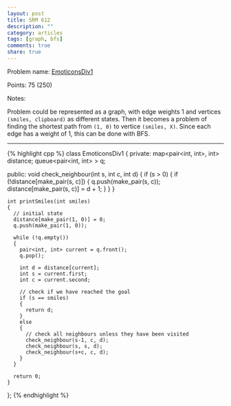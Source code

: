 ```yaml
---
layout: post
title: SRM 612
description: ""
category: articles
tags: [graph, bfs]
comments: true
share: true
---
```


Problem name: [EmoticonsDiv1](http://community.topcoder.com/stat?c=problem_statement&pm=10543)

Points: 75 (250)

Notes:

Problem could be represented as a graph, with edge weights 1 and vertices `(smiles, clipboard)` as different states. Then it becomes a problem of finding the shortest path from `(1, 0)` to vertice `(smiles, X)`. Since each edge has a weight of 1, this can be done with BFS.

---

{% highlight cpp %}
class EmoticonsDiv1
{
  private:
    map<pair<int, int>, int> distance;
    queue<pair<int, int> > q;

  public:
    void check_neighbour(int s, int c, int d)
    {
      if (s > 0)
      {
        if (!distance[make_pair(s, c)])
        {
          q.push(make_pair(s, c));
          distance[make_pair(s, c)] = d + 1;
        }
      }
    }

    int printSmiles(int smiles)
    {
      // initial state
      distance[make_pair(1, 0)] = 0;
      q.push(make_pair(1, 0));

      while (!q.empty())
      {
        pair<int, int> current = q.front();
        q.pop();

        int d = distance[current];
        int s = current.first;
        int c = current.second;

        // check if we have reached the goal
        if (s == smiles)
        {
          return d;
        }
        else
        {
          // check all neighbours unless they have been visited
          check_neighbour(s-1, c, d);
          check_neighbour(s, s, d);
          check_neighbour(s+c, c, d);
        }
      }

      return 0;
    }
};
{% endhighlight %}
